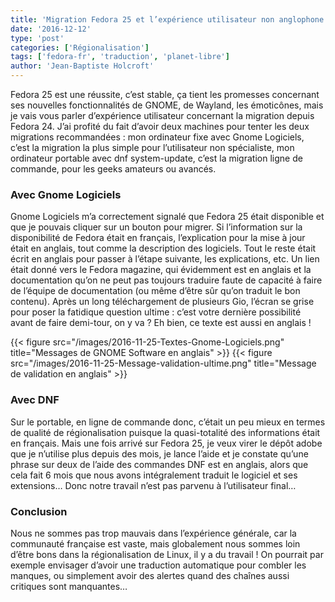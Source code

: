 ```yaml
---
title: 'Migration Fedora 25 et l’expérience utilisateur non anglophone'
date: '2016-12-12'
type: 'post'
categories: ['Régionalisation']
tags: ['fedora-fr', 'traduction', 'planet-libre']
author: 'Jean-Baptiste Holcroft'
---
```


Fedora 25 est une réussite, c’est stable, ça tient les promesses concernant ses nouvelles fonctionnalités de GNOME, de Wayland, les émoticônes, mais je vais vous parler d’expérience utilisateur concernant la migration depuis Fedora 24.
J’ai profité du fait d’avoir deux machines pour tenter les deux migrations recommandées :
mon ordinateur fixe avec Gnome Logiciels, c’est la migration la plus simple pour l’utilisateur non spécialiste,
mon ordinateur portable avec dnf system-update, c’est la migration ligne de commande, pour les geeks amateurs ou avancés.

### Avec Gnome Logiciels

Gnome Logiciels m’a correctement signalé que Fedora 25 était disponible et que je pouvais cliquer sur un bouton pour migrer. Si l’information sur la disponibilité de Fedora était en français, l’explication pour la mise à jour était en anglais, tout comme la description des logiciels. Tout le reste était écrit en anglais pour passer à l’étape suivante, les explications, etc. Un lien était donné vers le Fedora magazine, qui évidemment est en anglais et la documentation qu’on ne peut pas toujours traduire faute de capacité à faire de l’équipe de documentation (ou même d’être sûr qu’on traduit le bon contenu).
Après un long téléchargement de plusieurs Gio, l’écran se grise pour poser la fatidique question ultime : c’est votre dernière possibilité avant de faire demi-tour, on y va ? Eh bien, ce texte est aussi en anglais !

{{< figure src="/images/2016-11-25-Textes-Gnome-Logiciels.png" title="Messages de GNOME Software en anglais" >}}
{{< figure src="/images/2016-11-25-Message-validation-ultime.png" title="Message de validation en anglais" >}}

### Avec DNF

Sur le portable, en ligne de commande donc, c’était un peu mieux en termes de qualité de régionalisation puisque la quasi-totalité des informations était en français. Mais une fois arrivé sur Fedora 25, je veux virer le dépôt adobe que je n’utilise plus depuis des mois, je lance l’aide et je constate qu’une phrase sur deux de l’aide des commandes DNF est en anglais, alors que cela fait 6 mois que nous avons intégralement traduit le logiciel et ses extensions… Donc notre travail n’est pas parvenu à l’utilisateur final…

### Conclusion

Nous ne sommes pas trop mauvais dans l’expérience générale, car la communauté française est vaste, mais globalement nous sommes loin d’être bons dans la régionalisation de Linux, il y a du travail ! On pourrait par exemple envisager d’avoir une traduction automatique pour combler les manques, ou simplement avoir des alertes quand des chaînes aussi critiques sont manquantes…

